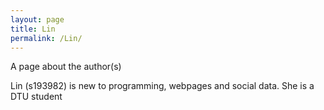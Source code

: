 ```yaml
---
layout: page
title: Lin
permalink: /Lin/
---
```

A page about the author(s)

Lin (s193982) is new to programming, webpages and social data. She is a DTU student


